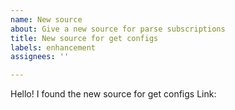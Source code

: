 ```yaml
---
name: New source
about: Give a new source for parse subscriptions
title: New source for get configs
labels: enhancement
assignees: ''

---
```


Hello! I found the new source for get configs
Link:
